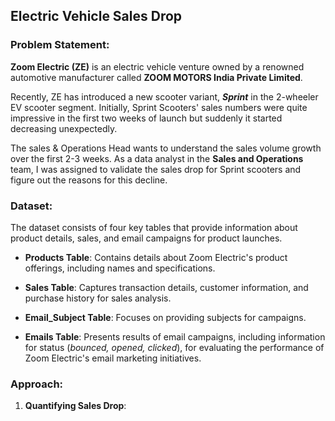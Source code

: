 ## Electric Vehicle Sales Drop

### Problem Statement:

**Zoom Electric (ZE)** is an electric vehicle venture owned by a renowned automotive manufacturer called **ZOOM MOTORS India Private Limited**.

Recently, ZE has introduced a new scooter variant, ***Sprint*** in the 2-wheeler EV scooter segment. Initially, Sprint Scooters' sales numbers were quite impressive in the first two weeks of launch but suddenly it started decreasing unexpectedly.

The sales & Operations Head wants to understand the sales volume growth over the first 2-3 weeks. As a data analyst in the **Sales and Operations** team, I was assigned to validate the sales drop for Sprint scooters and figure out the reasons for this decline.

### Dataset:

The dataset consists of four key tables that provide information about product details, sales, and email campaigns for product launches.

- **Products Table**: Contains details about Zoom Electric's product offerings, including names and specifications.

- **Sales Table**: Captures transaction details, customer information, and purchase history for sales analysis.

- **Email_Subject Table**: Focuses on providing subjects for campaigns.

- **Emails Table**: Presents results of email campaigns, including information for status (*bounced, opened, clicked*), for evaluating the performance of Zoom Electric's email marketing initiatives.


### Approach:

1. **Quantifying Sales Drop**: 
